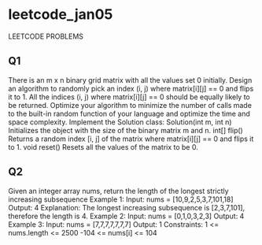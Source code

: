 # leetcode_jan05
LEETCODE PROBLEMS
## Q1
There is an m x n binary grid matrix with all the values set 0 initially. Design an algorithm to randomly pick an index (i, j) where matrix[i][j] == 0 and flips it to 1. All the indices (i, j) where matrix[i][j] == 0 should be equally likely to be returned.
Optimize your algorithm to minimize the number of calls made to the built-in random function of your language and optimize the time and space complexity.
Implement the Solution class:
Solution(int m, int n) Initializes the object with the size of the binary matrix m and n.
int[] flip() Returns a random index [i, j] of the matrix where matrix[i][j] == 0 and flips it to 1.
void reset() Resets all the values of the matrix to be 0.
## Q2
Given an integer array nums, return the length of the longest strictly increasing subsequence
Example 1:
Input: nums = [10,9,2,5,3,7,101,18]
Output: 4
Explanation: The longest increasing subsequence is [2,3,7,101], therefore the length is 4.
Example 2:
Input: nums = [0,1,0,3,2,3]
Output: 4
Example 3:
Input: nums = [7,7,7,7,7,7,7]
Output: 1
Constraints:
1 <= nums.length <= 2500
-104 <= nums[i] <= 104
